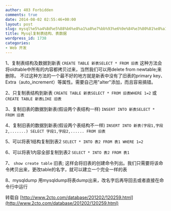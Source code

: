 ```yaml
---
author: 403 Forbidden
comments: true
date: 2014-08-02 02:55:46+00:00
layout: post
slug: mysql%e5%a4%8d%e5%88%b6%e8%a1%a8%e7%bb%93%e6%9e%84%e3%80%81%e8%a1%a8%e6%95%b0%e6%8d%ae
title: Mysql复制表结构、表数据
wordpress_id: 1738
categories:
- Web 开发
---
```

1、复制表结构及数据到新表
``CREATE TABLE 新表SELECT * FROM 旧表``
这种方法会将oldtable中所有的内容都拷贝过来，当然我们可以用delete from newtable;来删除。
不过这种方法的一个最不好的地方就是新表中没有了旧表的primary key、Extra（auto_increment）等属性。需要自己用"alter"添加，而且容易搞错。

2、只复制表结构到新表
``CREATE TABLE 新表SELECT * FROM 旧表WHERE 1=2``
或 ``CREATE TABLE 新表LIKE 旧表``

3、复制旧表的数据到新表(假设两个表结构一样)
``INSERT INTO 新表SELECT * FROM 旧表``

4、复制旧表的数据到新表(假设两个表结构不一样)
``INSERT INTO 新表(字段1,字段2,.......) SELECT 字段1,字段2,...... FROM 旧表``

5、可以将表1结构复制到表2
``SELECT * INTO 表2 FROM 表1 WHERE 1=2``

6、可以将表1内容全部复制到表2
``SELECT * INTO 表2 FROM 表1``

7、 ``show create table`` 旧表;
这样会将旧表的创建命令列出。我们只需要将该命令拷贝出来，更改table的名字，就可以建立一个完全一样的表

8、mysqldump
用mysqldump将表dump出来，改名字后再导回去或者直接在命令行中运行

转载自 [http://www.2cto.com/database/201202/120259.html](http://www.2cto.com/database/201202/120259.html)
